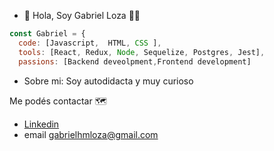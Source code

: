 - 👋 Hola, Soy Gabriel Loza :technologist:


```js
const Gabriel = {
  code: [Javascript,  HTML, CSS ],
  tools: [React, Redux, Node, Sequelize, Postgres, Jest],
  passions: [Backend deveolpment,Frontend development]
```  
- Sobre mi: Soy autodidacta y muy curioso

Me podés contactar :world_map:
- [Linkedin](https://www.linkedin.com/in/gabrielhmloza/)
- email gabrielhmloza@gmail.com

